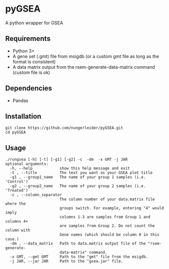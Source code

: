 # pyGSEA
A python wrapper for GSEA
## Requirements ##
* Python 3+
* A gene set (.gmt) file from msigdb (or a custom gmt file as long as the format is consistent)
* A data matrix output from the rsem-generate-data-matrix command (custom file is ok)

## Dependencies ##
* Pandas
## Installation ##
```
git clone https://github.com/nungerleider/pyGSEA.git
cd pyGSEA
```
## Usage ##
```
./rungsea [-h] [-t] [-g1] [-g2] -c  -dm  -x GMT -j JAR
optional arguments:
  -h, --help            show this help message and exit
  -t , --title          The text you want as your GSEA plot title
  -g1 , --group1_name   The name of your group 1 samples (i.e. 'Control')
  -g2 , --group2_name   The name of your group 2 samples (i.e. 'Treated')
  -c , --column_separator 
                        The column number of your data.matrix file where the
                        groups switch. For example, entering "4" would imply
                        columns 1-3 are samples from Group 1 and columns 4+
                        are samples from Group 2. Do not count the column with
                        Gene names (which should be column 0 in this case.)
  -dm , --data_matrix   Path to data.matrix output file of the "rsem-generate-
                        data-matrix" command.
  -x GMT, --gmt GMT     Path to the "gmt" file from the msigdb.
  -j JAR, --jar JAR     Path to the "gsea.jar" file.
```
